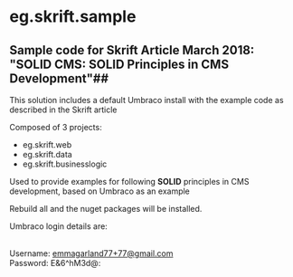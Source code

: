 # eg.skrift.sample
## Sample code for Skrift Article March 2018: "SOLID CMS: SOLID Principles in CMS Development"##

This solution includes a default Umbraco install with the example code as described in the Skrift article

Composed of 3 projects:

- eg.skrift.web
- eg.skrift.data
- eg.skrift.businesslogic

Used to provide examples for following **SOLID** principles in CMS development, based on Umbraco as an example

Rebuild all and the nuget packages will be installed. 

Umbraco login details are:

<br/>Username: emmagarland77+77@gmail.com
<br/>Password: E&6^hM3d@:
